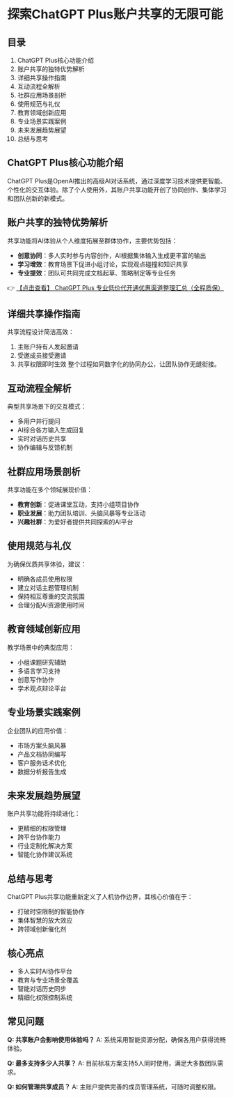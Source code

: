 # 探索ChatGPT Plus账户共享的无限可能

## 目录
1. ChatGPT Plus核心功能介绍
2. 账户共享的独特优势解析
3. 详细共享操作指南
4. 互动流程全解析
5. 社群应用场景剖析
6. 使用规范与礼仪
7. 教育领域创新应用
8. 专业场景实践案例
9. 未来发展趋势展望
10. 总结与思考

## ChatGPT Plus核心功能介绍
ChatGPT Plus是OpenAI推出的高级AI对话系统，通过深度学习技术提供更智能、个性化的交互体验。除了个人使用外，其账户共享功能开创了协同创作、集体学习和团队创新的新模式。

## 账户共享的独特优势解析
共享功能将AI体验从个人维度拓展至群体协作，主要优势包括：
- **创意协同**：多人实时参与内容创作，AI根据集体输入生成更丰富的输出
- **学习增效**：教育场景下促进小组讨论，实现观点碰撞和知识共享
- **专业提效**：团队可共同完成文档起草、策略制定等专业任务

👉 [【点击查看】 ChatGPT Plus 专业低价代开通优惠渠道整理汇总（全程质保）](https://bit.ly/DaiKai)

## 详细共享操作指南
共享流程设计简洁高效：
1. 主账户持有人发起邀请
2. 受邀成员接受邀请
3. 共享权限即时生效
整个过程如同数字化的协同办公，让团队协作无缝衔接。

## 互动流程全解析
典型共享场景下的交互模式：
- 多用户并行提问
- AI综合各方输入生成回复
- 实时对话历史共享
- 协作编辑与反馈机制

## 社群应用场景剖析
共享功能在多个领域展现价值：
- **教育创新**：促进课堂互动，支持小组项目协作
- **职业发展**：助力团队培训、头脑风暴等专业活动
- **兴趣社群**：为爱好者提供共同探索的AI平台

## 使用规范与礼仪
为确保优质共享体验，建议：
- 明确各成员使用权限
- 建立对话主题管理机制
- 保持相互尊重的交流氛围
- 合理分配AI资源使用时间

## 教育领域创新应用
教学场景中的典型应用：
- 小组课题研究辅助
- 多语言学习支持
- 创意写作协作
- 学术观点辩论平台

## 专业场景实践案例
企业团队的应用价值：
- 市场方案头脑风暴
- 产品文档协同编写
- 客户服务话术优化
- 数据分析报告生成

## 未来发展趋势展望
账户共享功能将持续进化：
- 更精细的权限管理
- 跨平台协作能力
- 行业定制化解决方案
- 智能化协作建议系统

## 总结与思考
ChatGPT Plus共享功能重新定义了人机协作边界，其核心价值在于：
- 打破时空限制的智能协作
- 集体智慧的放大效应
- 跨领域创新催化剂

## 核心亮点
- 多人实时AI协作平台
- 教育与专业场景全覆盖
- 智能对话历史同步
- 精细化权限控制系统

## 常见问题
**Q: 共享账户会影响使用体验吗？**
A: 系统采用智能资源分配，确保各用户获得流畅体验。

**Q: 最多支持多少人共享？**
A: 目前标准方案支持5人同时使用，满足大多数团队需求。

**Q: 如何管理共享成员？**
A: 主账户提供完善的成员管理系统，可随时调整权限。